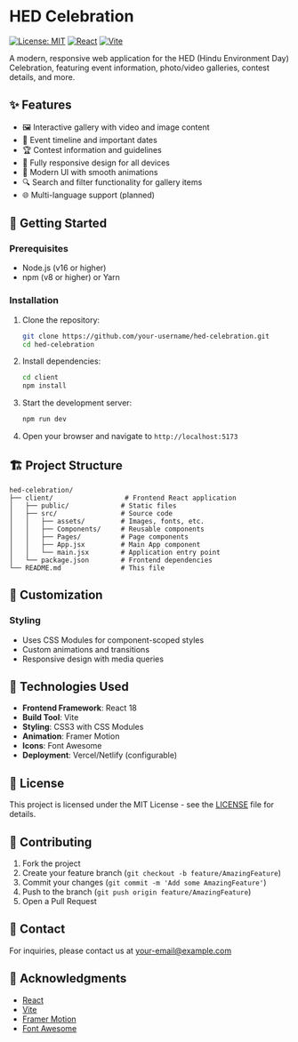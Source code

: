 # HED Celebration

[![License: MIT](https://img.shields.io/badge/License-MIT-yellow.svg)](https://opensource.org/licenses/MIT)
[![React](https://img.shields.io/badge/React-18.2.0-61DAFB?logo=react)](https://reactjs.org/)
[![Vite](https://img.shields.io/badge/Vite-4.4.0-646CFF?logo=vite)](https://vitejs.dev/)

A modern, responsive web application for the HED (Hindu Environment Day) Celebration, featuring event information, photo/video galleries, contest details, and more.

## ✨ Features

- 🖼️ Interactive gallery with video and image content
- 📅 Event timeline and important dates
- 🏆 Contest information and guidelines
- 📱 Fully responsive design for all devices
- 🎨 Modern UI with smooth animations
- 🔍 Search and filter functionality for gallery items
- 🌐 Multi-language support (planned)

## 🚀 Getting Started

### Prerequisites

- Node.js (v16 or higher)
- npm (v8 or higher) or Yarn

### Installation

1. Clone the repository:
   ```bash
   git clone https://github.com/your-username/hed-celebration.git
   cd hed-celebration
   ```

2. Install dependencies:
   ```bash
   cd client
   npm install
   ```

3. Start the development server:
   ```bash
   npm run dev
   ```

4. Open your browser and navigate to `http://localhost:5173`

## 🏗️ Project Structure

```
hed-celebration/
├── client/                  # Frontend React application
│   ├── public/             # Static files
│   ├── src/                # Source code
│   │   ├── assets/         # Images, fonts, etc.
│   │   ├── Components/     # Reusable components
│   │   ├── Pages/          # Page components
│   │   ├── App.jsx         # Main App component
│   │   └── main.jsx        # Application entry point
│   └── package.json        # Frontend dependencies
└── README.md               # This file
```

## 🎨 Customization


### Styling

- Uses CSS Modules for component-scoped styles
- Custom animations and transitions
- Responsive design with media queries

## 📱 Technologies Used

- **Frontend Framework**: React 18
- **Build Tool**: Vite
- **Styling**: CSS3 with CSS Modules
- **Animation**: Framer Motion
- **Icons**: Font Awesome
- **Deployment**: Vercel/Netlify (configurable)

## 📄 License

This project is licensed under the MIT License - see the [LICENSE](LICENSE) file for details.

## 🤝 Contributing

1. Fork the project
2. Create your feature branch (`git checkout -b feature/AmazingFeature`)
3. Commit your changes (`git commit -m 'Add some AmazingFeature'`)
4. Push to the branch (`git push origin feature/AmazingFeature`)
5. Open a Pull Request

## 📧 Contact

For inquiries, please contact us at [your-email@example.com](mailto:your-email@example.com)

## 🙏 Acknowledgments

- [React](https://reactjs.org/)
- [Vite](https://vitejs.dev/)
- [Framer Motion](https://www.framer.com/motion/)
- [Font Awesome](https://fontawesome.com/)
